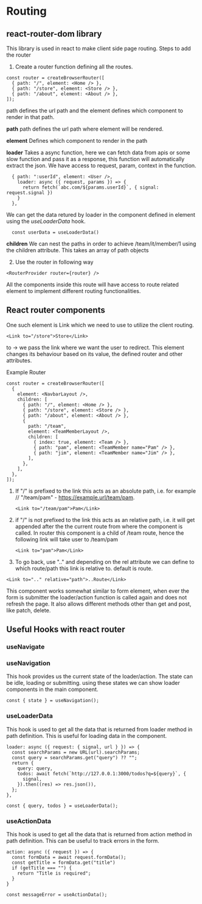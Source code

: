 # Routing

## react-router-dom library

This library is used in react to make client side page routing.
Steps to add the router

1. Create a router function defining all the routes.

```JSX
const router = createBrowserRouter([
  { path: "/", element: <Home /> },
  { path: "/store", element: <Store /> },
  { path: "/about", element: <About /> },
]);
```

path defines the url path and the element defines which component to render in that path.

**path**
path defines the url path where element will be rendered.

**element**
Defines which component to render in the path

**loader**
Takes a async function, here we can fetch data from apis or some slow function and pass it as a response, this function will automatically extract the json. We have access to request, param, context in the function.

```JSX
  { path: ":userId", element: <User />,
    loader: async ({ request, params }) => {
      return fetch(`abc.com/${params.userId}`, { signal: request.signal })
    }
  },
```

We can get the data retured by loader in the component defined in element using the _useLoaderData_ hook.

```JSX
  const userData = useLoaderData()
```

**children**
We can nest the paths in order to achieve /team/it/member/1 using the children attribute. This takes an array of path objects

2. Use the router in following way

```JSX
<RouterProvider router={router} />
```

All the components inside this route will have access to route related element to implement different routing functionalities.

## React router components

**<Link />**
One such element is Link which we need to use to utilize the client routing.

```JSX
<Link to="/store">Store</Link>
```

to -> we pass the link where we want the user to redirect. This element changes its behaviour based on its value, the defined router and other attributes.

Example Router

```JSX
const router = createBrowserRouter([
  {
    element: <NavbarLayout />,
    children: [
      { path: "/", element: <Home /> },
      { path: "/store", element: <Store /> },
      { path: "/about", element: <About /> },
      {
        path: "/team",
        element: <TeamMemberLayout />,
        children: [
          { index: true, element: <Team /> },
          { path: "pam", element: <TeamMember name="Pam" /> },
          { path: "jim", element: <TeamMember name="Jim" /> },
        ],
      },
    ],
  },
]);
```

1. If "/" is prefixed to the link this acts as an absolute path, i.e. for example // "/team/pam" - https://example.url/team/pam.

   ```JSX
   <Link to="/team/pam">Pam</Link>
   ```

2. if "/" is not prefixed to the link this acts as an relative path, i.e. it will get appended after the the current route from where the component is called. In router this component is a child of /team route, hence the following link will take user to /team/pam

   ```JSX
   <Link to="pam">Pam</Link>
   ```

3. To go back, use ".." and depending on the rel attribute we can define to which route/path this link is relative to.
   default is route.

```JSX
<Link to=".." relative="path">..Route</Link>
```

**<FORM />**

This component works somewhat similar to form element, when ever the form is submitter the loader/action function is called again and does not refresh the page. It also allows different methods other than get and post, like patch, delete.

## Useful Hooks with react router

### useNavigate

### useNavigation

This hook provides us the current state of the loader/action. The state can be idle, loading or submitting. using these states we can show loader components in the main component.

```JSX
const { state } = useNavigation();
```

### useLoaderData

This hook is used to get all the data that is returned from loader method in path definition. This is useful for
loading data in the component.

```JSX
loader: async ({ request: { signal, url } }) => {
  const searchParams = new URL(url).searchParams;
  const query = searchParams.get("query") ?? "";
  return {
    query: query,
    todos: await fetch(`http://127.0.0.1:3000/todos?q=${query}`, {
      signal,
    }).then((res) => res.json()),
  };
},

const { query, todos } = useLoaderData();
```

### useActionData

This hook is used to get all the data that is returned from action method in path definition. This can be useful to track errors in the form.

```JSX
action: async ({ request }) => {
  const formData = await request.formData();
  const getTitle = formData.get("title")
  if (getTitle === "") {
    return "Title is required";
  }
}

const messageError = useActionData();
```
